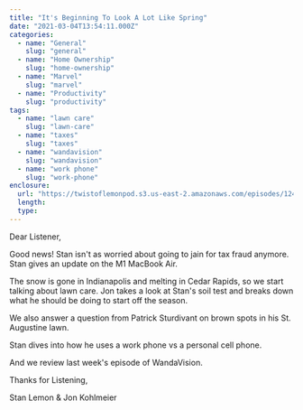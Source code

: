 ```yaml
---
title: "It's Beginning To Look A Lot Like Spring"
date: "2021-03-04T13:54:11.000Z"
categories:
  - name: "General"
    slug: "general"
  - name: "Home Ownership"
    slug: "home-ownership"
  - name: "Marvel"
    slug: "marvel"
  - name: "Productivity"
    slug: "productivity"
tags:
  - name: "lawn care"
    slug: "lawn-care"
  - name: "taxes"
    slug: "taxes"
  - name: "wandavision"
    slug: "wandavision"
  - name: "work phone"
    slug: "work-phone"
enclosure:
  url: "https://twistoflemonpod.s3.us-east-2.amazonaws.com/episodes/124-lwatol-20210304.mp3"
  length:
  type:
---
```


Dear Listener,

Good news! Stan isn't as worried about going to jain for tax fraud anymore. Stan gives an update on the M1 MacBook Air.

The snow is gone in Indianapolis and melting in Cedar Rapids, so we start talking about lawn care. Jon takes a look at Stan's soil test and breaks down what he should be doing to start off the season.

We also answer a question from Patrick Sturdivant on brown spots in his St. Augustine lawn.

Stan dives into how he uses a work phone vs a personal cell phone.

And we review last week's episode of WandaVision.

Thanks for Listening,

Stan Lemon & Jon Kohlmeier
